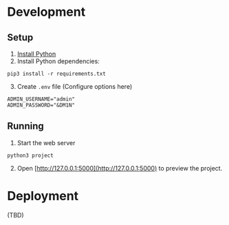 # Development
## Setup
1. [Install Python](https://www.python.org/downloads/)
2. Install Python dependencies:
```
pip3 install -r requirements.txt
```
3. Create `.env` file (Configure options here)
```env
ADMIN_USERNAME="admin"
ADMIN_PASSWORD="&DM1N"
```
## Running
1. Start the web server
```
python3 project
```
2. Open [http://127.0.0.1:5000](http://127.0.0.1:5000) to preview the project.
# Deployment
(TBD)